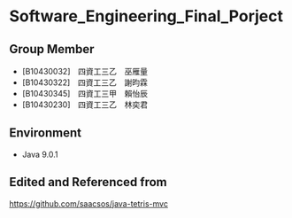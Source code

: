 # Software_Engineering_Final_Porject
## Group Member
* [B10430032]　四資工三乙　巫雁量
* [B10430322]　四資工三乙　謝昀霖
* [B10430345]　四資工三甲　賴怡辰
* [B10430230]　四資工三乙　林奕君
## Environment
* Java 9.0.1
## Edited and Referenced from
https://github.com/saacsos/java-tetris-mvc
